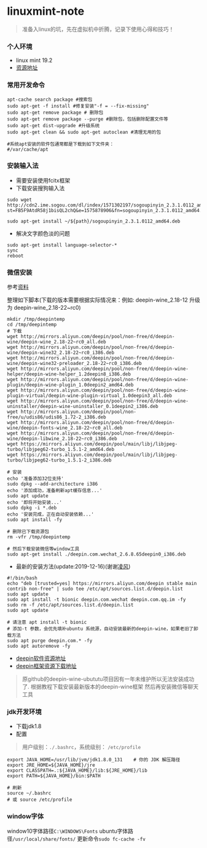 # linuxmint-note
> 准备入linux的坑，先在虚拟机中折腾，记录下使用心得和技巧！


### 个人环境

+ linux mint 19.2
+ [资源地址](https://mirrors.tuna.tsinghua.edu.cn/linuxmint-cd/stable/19.2/)


### 常用开发命令

``` shell
apt-cache search package #搜索包
sudo apt-get -f install #修复安装"-f = --fix-missing"
sudo apt-get remove package # 删除包
sudo apt-get remove package --purge #删除包，包括删除配置文件等
sudo apt-get dist-upgrade #升级系统
sudo apt-get clean && sudo apt-get autoclean #清理无用的包

#系统apt安装的软件包通常都是下载到如下文件夹：
#/var/cache/apt
```

### 安装输入法

+ 需要安装使用fcitx框架
+ 下载安装搜狗输入法
``` shell
sudo wget http://cdn2.ime.sogou.com/dl/index/1571302197/sogoupinyin_2.3.1.0112_amd64.deb?st=FB5F9AtdR58j1bisQL2chQ&e=1575878906&fn=sogoupinyin_2.3.1.0112_amd64.deb

sudo apt-get install ~/${path}/sogoupinyin_2.3.1.0112_amd64.deb
```

+ 解决文字颜色淡的问题
```
sudo apt-get install language-selector-*
sync
reboot
```

### 微信安装

参考[资料](https://forum.ubuntu.org.cn/viewtopic.php?f=73&p=3217021&sid=6194a64cefc1f4c5ac43dcd8729ca3c8)

整理如下脚本(下载的版本需要根据实际情况来：例如: deepin-wine_2.18-12 升级为 deepin-wine_2.18-22~rc0)
``` shell
mkdir /tmp/deepintemp
cd /tmp/deepintemp
# 下载
wget http://mirrors.aliyun.com/deepin/pool/non-free/d/deepin-wine/deepin-wine_2.18-22~rc0_all.deb
wget http://mirrors.aliyun.com/deepin/pool/non-free/d/deepin-wine/deepin-wine32_2.18-22~rc0_i386.deb
wget http://mirrors.aliyun.com/deepin/pool/non-free/d/deepin-wine/deepin-wine32-preloader_2.18-22~rc0_i386.deb
wget http://mirrors.aliyun.com/deepin/pool/non-free/d/deepin-wine-helper/deepin-wine-helper_1.2deepin8_i386.deb
wget http://mirrors.aliyun.com/deepin/pool/non-free/d/deepin-wine-plugin/deepin-wine-plugin_1.0deepin2_amd64.deb
wget http://mirrors.aliyun.com/deepin/pool/non-free/d/deepin-wine-plugin-virtual/deepin-wine-plugin-virtual_1.0deepin3_all.deb
wget http://mirrors.aliyun.com/deepin/pool/non-free/d/deepin-wine-uninstaller/deepin-wine-uninstaller_0.1deepin2_i386.deb
wget http://mirrors.aliyun.com/deepin/pool/non-free/u/udis86/udis86_1.72-2_i386.deb
wget http://mirrors.aliyun.com/deepin/pool/non-free/d/deepin-wine/deepin-fonts-wine_2.18-22~rc0_all.deb
wget http://mirrors.aliyun.com/deepin/pool/non-free/d/deepin-wine/deepin-libwine_2.18-22~rc0_i386.deb
wget https://mirrors.aliyun.com/deepin/pool/main/libj/libjpeg-turbo/libjpeg62-turbo_1.5.1-2_amd64.deb
wget https://mirrors.aliyun.com/deepin/pool/main/libj/libjpeg-turbo/libjpeg62-turbo_1.5.1-2_i386.deb

# 安装
echo '准备添加32位支持'
sudo dpkg --add-architecture i386
echo '添加成功，准备刷新apt缓存信息...'
sudo apt update
echo '即将开始安装...'
sudo dpkg -i *.deb
echo '安装完成，正在自动安装依赖...'
sudo apt install -fy

# 删除已下载资源包
rm -vfr /tmp/deepintemp

# 然后下载安装微信等window工具
sudo apt-get install ./deepin.com.wechat_2.6.8.65deepin0_i386.deb    
```

+ 最新的安装方法(update:2019-12-16)(谢谢[凌风](https://forum.ubuntu.org.cn/viewtopic.php?f=73&p=3217021&sid=6194a64cefc1f4c5ac43dcd8729ca3c8))
```shell
#!/bin/bash
echo "deb [trusted=yes] https://mirrors.aliyun.com/deepin stable main contrib non-free" | sudo tee /etc/apt/sources.list.d/deepin.list
sudo apt update
sudo apt install -t bionic deepin.com.wechat deepin.com.qq.im -fy
sudo rm -f /etc/apt/sources.list.d/deepin.list
sudo apt update
```

``` shell
# 请注意 apt install -t bionic
# 添加-t 参数，会优先填补ubuntu 系统源，自动安装最新的deepin-wine，如果老旧了卸载方法
sudo apt purge deepin.com.* -fy
sudo apt autoremove -fy
```

+ [deepin软件资源地址](http://mirrors.aliyun.com/deepin/pool/non-free/d/)
+ [deepin框架资源下载地址](http://mirrors.aliyun.com/deepin/pool/non-free/d/deepin-wine/)

> 原github的deepin-wine-ubututu项目因有一年未维护所以无法安装成功了.
> 根据教程下载安装最新版本的deepin-wine框架 然后再安装微信等聊天工具

### jdk开发环境

+ 下载jdk1.8
+ 配置
> 用户级别：`./.bashrc`，系统级别： `/etc/profile`
``` shell
export JAVA_HOME=/usr/lib/jvm/jdk1.8.0_131    # 你的 JDK 解压路径
export JRE_HOME=${JAVA_HOME}/jre
export CLASSPATH=.:${JAVA_HOME}/lib:${JRE_HOME}/lib
export PATH=${JAVA_HOME}/bin:$PATH

# 刷新
source ~/.bashrc
# 或 source /etc/profile
```

### window字体

window10字体路径`C:\WINDOWS\Fonts`
ubuntu字体路径`/usr/local/share/fonts/`
更新命令`sudo fc-cache -fv`





